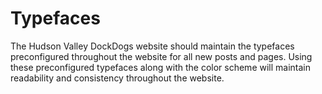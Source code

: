 # Typefaces

The Hudson Valley DockDogs website should maintain the typefaces preconfigured throughout the website for all new posts and pages. Using these preconfigured typefaces along with the color scheme will maintain readability and consistency throughout the website. 